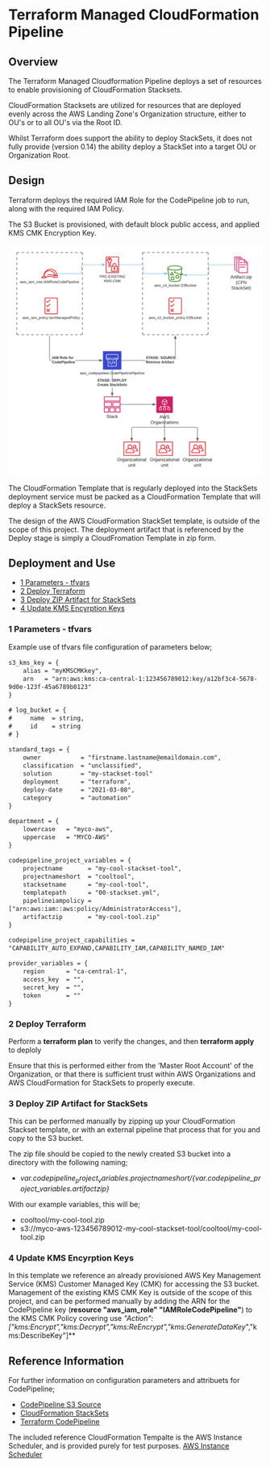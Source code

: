 # Terraform Managed CloudFormation Pipeline

## Overview

The Terraform Managed Cloudformation Pipeline deploys a set of resources to enable provisioning of CloudFormation Stacksets.

CloudFormation Stacksets are utilized for resources that are deployed evenly across the AWS Landing Zone's Organization structure, either to OU's or to all OU's via the Root ID.

Whilst Terraform does support the ability to deploy StackSets, it does not fully provide (version 0.14) the ability deploy a StackSet into a target OU or Organization Root.

## Design

Terraform deploys the required IAM Role for the CodePipeline job to run, along with the required IAM Policy.

The S3 Bucket is provisioned, with default block public access, and applied KMS CMK Encryption Key.

![image](./images/terraform_cloudformation_stacksets.png)

The CloudFormation Template that is regularly deployed into the StackSets deployment service must be packed as a CloudFormation Template that will deploy a StackSets resource.  

The design of the AWS CloudFormation StackSet template, is outside of the scope of this project.  The deployment artifact that is referenced by the Deploy stage is simply a CloudFromation Template in zip form.

## Deployment and Use

  - [1 Parameters - tfvars](#1-parameters---tfvars)
  - [2 Deploy Terraform](#2-deploy-terraform)
  - [3 Deploy ZIP Artifact for StackSets](#3-deploy-zip-artifact-for-stacksets)
  - [4 Update KMS Encyrption Keys](#4-update-kms-encyrption-keys)

### 1 Parameters - tfvars

Example use of tfvars file configuration of parameters below;

```
s3_kms_key = {
    alias = "myKMSCMKkey",
    arn   = "arn:aws:kms:ca-central-1:123456789012:key/a12bf3c4-5678-9d0e-123f-45a6789b0123"
}
```

```
# log_bucket = {
#     name  = string,
#     id    = string
# }
```

```
standard_tags = {
    owner           = "firstname.lastname@emaildomain.com",
    classification  = "unclassified",
    solution        = "my-stackset-tool"
    deployment      = "terraform",
    deploy-date     = "2021-03-08",
    category        = "automation"
}
```

```
department = {
    lowercase   = "myco-aws",
    uppercase   = "MYCO-AWS"
}
```

```
codepipeline_project_variables = {
    projectname       = "my-cool-stackset-tool",
    projectnameshort  = "cooltool",
    stacksetname      = "my-cool-tool",
    templatepath      = "00-stackset.yml",
    pipelineiampolicy = ["arn:aws:iam::aws:policy/AdministratorAccess"],
    artifactzip       = "my-cool-tool.zip"
}
```

```
codepipeline_project_capabilities = "CAPABILITY_AUTO_EXPAND,CAPABILITY_IAM,CAPABILITY_NAMED_IAM"
```

```
provider_variables = {
    region      = "ca-central-1",
    access_key  = "",
    secret_key  = "",
    token       = ""
}
```

### 2 Deploy Terraform

Perform a **terraform plan** to verify the changes, and then **terraform apply** to deploly

Ensure that this is performed either from the 'Master Root Account' of the Organization, or that there is sufficient trust within AWS Organizations and AWS CloudFormation for StackSets to properly execute.

### 3 Deploy ZIP Artifact for StackSets

This can be performed manually by zipping up your CloudFormation Stackset template, or with an external pipeline that process that for you and copy to the S3 bucket.

The zip file should be copied to the newly created S3 bucket into a directory with the following naming;
+ *${var.codepipeline_project_variables.projectnameshort}/${var.codepipeline_project_variables.artifactzip}* 
  
With our example variables, this will be;
+ cooltool/my-cool-tool.zip
+ s3://myco-aws-123456789012-my-cool-stackset-tool/cooltool/my-cool-tool.zip

### 4 Update KMS Encyrption Keys

In this template we reference an already provisioned AWS Key Management Service (KMS) Customer Managed Key (CMK) for accessing the S3 bucket.  Management of the existing KMS CMK Key is outside of the scope of this project, and can be performed manually by adding the ARN for the CodePipeline key (**resource "aws_iam_role" "IAMRoleCodePipeline"**) to the KMS CMK Policy covering use **"Action": ["kms:Encrypt","kms:Decrypt","kms:ReEncrypt*","kms:GenerateDataKey*","kms:DescribeKey"]**

## Reference Information

For further information on configuration parameters and attribuets for CodePipeline;

+ [CodePipeline S3 Source](https://docs.aws.amazon.com/codepipeline/latest/userguide/action-reference-S3.html)
+ [CloudFormation StackSets](https://docs.aws.amazon.com/codepipeline/latest/userguide/action-reference-StackSets.html)
+ [Terraform CodePipeline](https://registry.terraform.io/providers/hashicorp/aws/latest/docs/resources/codepipeline)

The included reference CloudFormation Tempalte is the AWS Instance Scheduler, and is provided purely for test purposes.
[AWS Instance Scheduler](https://aws.amazon.com/solutions/implementations/instance-scheduler/)